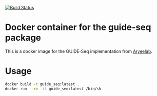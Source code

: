 [![Build Status](https://travis-ci.org/Zethson/guide-seq-container.svg?branch=master)](https://travis-ci.org/Zethson/guide-seq-container)
# Docker container for the guide-seq package
This is a docker image for the GUIDE-Seq implementation from [Aryeelab](https://github.com/aryeelab/guideseq).
# Usage 
```bash
docker build -t guide_seq:latest .
docker run --rm -it guide_seq:latest /bin/sh
```
